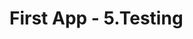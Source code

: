 # First App - 5.Testing


```python

```

```python

```

```python

```

```python

```

```python

```

```python

```

```python

```

```python

```

```python

```

```python

```

```python

```

```python

```

```python

```

```python

```

